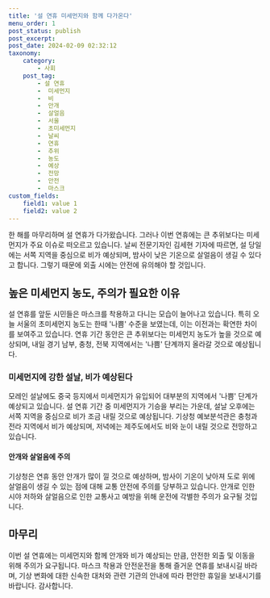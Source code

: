 ```yaml
---
title: '설 연휴 미세먼지와 함께 다가온다'
menu_order: 1
post_status: publish
post_excerpt: 
post_date: 2024-02-09 02:32:12
taxonomy:
    category:
        - 사회
    post_tag:
        - 설 연휴
        -  미세먼지
        -  비
        -  안개
        -  살얼음
        -  서울
        -  초미세먼지
        -  날씨
        -  연휴
        -  추위
        -  농도
        -  예상
        -  전망
        -  안전
        -  마스크
custom_fields:
    field1: value 1
    field2: value 2
---
```


한 해를 마무리하며 설 연휴가 다가왔습니다. 그러나 이번 연휴에는 큰 추위보다는 미세먼지가 주요 이슈로 떠오르고 있습니다. 날씨 전문기자인 김세현 기자에 따르면, 설 당일에는 서쪽 지역을 중심으로 비가 예상되며, 밤사이 낮은 기온으로 살얼음이 생길 수 있다고 합니다. 그렇기 때문에 외출 시에는 안전에 유의해야 할 것입니다.
## 높은 미세먼지 농도, 주의가 필요한 이유
설 연휴를 앞둔 시민들은 마스크를 착용하고 다니는 모습이 늘어나고 있습니다. 특히 오늘 서울의 초미세먼지 농도는 한때 '나쁨' 수준을 보였는데, 이는 이전과는 확연한 차이를 보여주고 있습니다. 연휴 기간 동안은 큰 추위보다는 미세먼지 농도가 높을 것으로 예상되며, 내일 경기 남부, 충청, 전북 지역에서는 '나쁨' 단계까지 올라갈 것으로 예상됩니다.
### 미세먼지에 강한 설날, 비가 예상된다
모레인 설날에도 중국 등지에서 미세먼지가 유입되어 대부분의 지역에서 '나쁨' 단계가 예상되고 있습니다. 설 연휴 기간 중 미세먼지가 기승을 부리는 가운데, 설날 오후에는 서쪽 지역을 중심으로 비가 조금 내릴 것으로 예상됩니다. 기상청 예보분석관은 충청과 전라 지역에서 비가 예상되며, 저녁에는 제주도에서도 비와 눈이 내릴 것으로 전망하고 있습니다.
#### 안개와 살얼음에 주의
기상청은 연휴 동안 안개가 많이 낄 것으로 예상하며, 밤사이 기온이 낮아져 도로 위에 살얼음이 생길 수 있는 점에 대해 교통 안전에 주의를 당부하고 있습니다. 안개로 인한 시야 저하와 살얼음으로 인한 교통사고 예방을 위해 운전에 각별한 주의가 요구될 것입니다.
## 마무리
이번 설 연휴에는 미세먼지와 함께 안개와 비가 예상되는 만큼, 안전한 외출 및 이동을 위해 주의가 요구됩니다. 마스크 착용과 안전운전을 통해 즐거운 연휴를 보내시길 바라며, 기상 변화에 대한 신속한 대처와 관련 기관의 안내에 따라 편안한 휴일을 보내시기를 바랍니다. 감사합니다.
